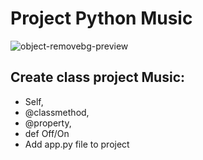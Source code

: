 
# Project Python Music


![object-removebg-preview](https://github.com/user-attachments/assets/59b36bcb-0822-413e-a3d9-ac9671fd68ee) 
## Create class project Music:
- Self, 
- @classmethod, 
- @property,
- def Off/On
- Add app.py file to project


